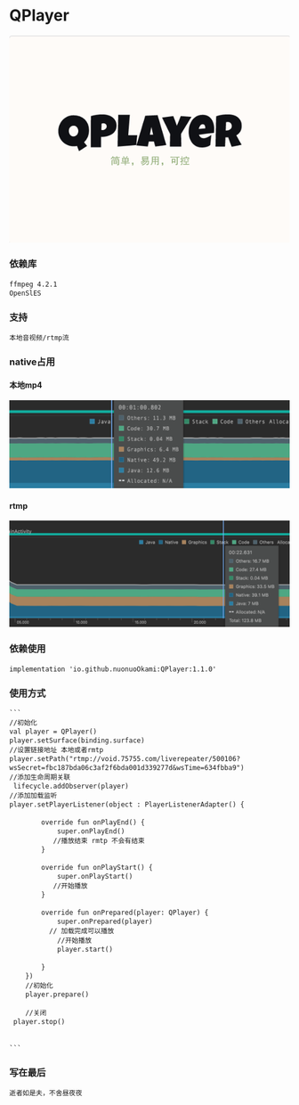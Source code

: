 # QPlayer

![Image text](https://github.com/nuonuoOkami/images/blob/main/qplayer.png.png)
### 依赖库
    ffmpeg 4.2.1 
    OpenSlES 

### 支持
    本地音视频/rtmp流
### native占用
#### 本地mp4
![Image text](https://github.com/nuonuoOkami/images/blob/main/mp4_native.png)
####  rtmp
![Image text](https://github.com/nuonuoOkami/images/blob/main/rtmp.png)

### 依赖使用
    implementation 'io.github.nuonuoOkami:QPlayer:1.1.0'

### 使用方式
    ```
    //初始化
    val player = QPlayer()
    player.setSurface(binding.surface)
    //设置链接地址 本地或者rmtp
    player.setPath("rtmp://void.75755.com/liverepeater/500106?wsSecret=fbc187bda06c3af2f6bda001d339277d&wsTime=634fbba9")
    //添加生命周期关联
     lifecycle.addObserver(player)
    //添加加载监听
    player.setPlayerListener(object : PlayerListenerAdapter() {

            override fun onPlayEnd() {
                super.onPlayEnd()
               //播放结束 rmtp 不会有结束
            }

            override fun onPlayStart() {
                super.onPlayStart()
               //开始播放
            }

            override fun onPrepared(player: QPlayer) {
                super.onPrepared(player)
              // 加载完成可以播放
                //开始播放
                player.start()

            }
        })
        //初始化
        player.prepare()
        
        //关闭
     player.stop()


    ```
    
### 写在最后
    逝者如是夫，不舍昼夜夜

